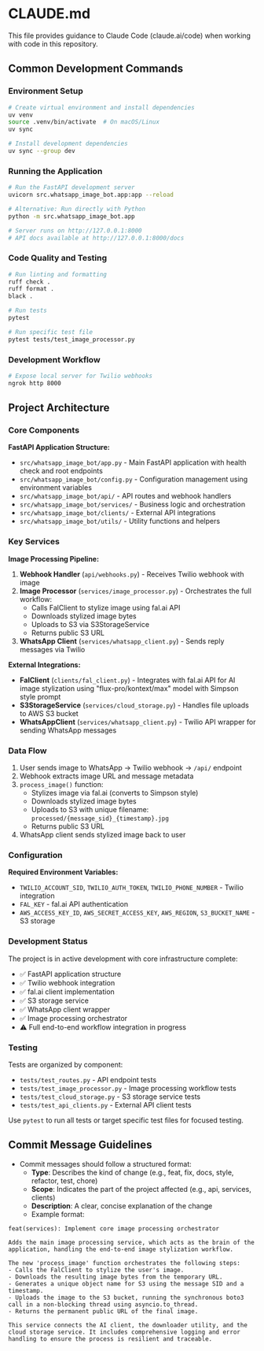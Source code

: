 # CLAUDE.md

This file provides guidance to Claude Code (claude.ai/code) when working with code in this repository.

## Common Development Commands

### Environment Setup

```bash
# Create virtual environment and install dependencies
uv venv
source .venv/bin/activate  # On macOS/Linux
uv sync

# Install development dependencies
uv sync --group dev
```

### Running the Application

```bash
# Run the FastAPI development server
uvicorn src.whatsapp_image_bot.app:app --reload

# Alternative: Run directly with Python
python -m src.whatsapp_image_bot.app

# Server runs on http://127.0.0.1:8000
# API docs available at http://127.0.0.1:8000/docs
```

### Code Quality and Testing

```bash
# Run linting and formatting
ruff check .
ruff format .
black .

# Run tests
pytest

# Run specific test file
pytest tests/test_image_processor.py
```

### Development Workflow

```bash
# Expose local server for Twilio webhooks
ngrok http 8000
```

## Project Architecture

### Core Components

**FastAPI Application Structure:**

- `src/whatsapp_image_bot/app.py` - Main FastAPI application with health check and root endpoints
- `src/whatsapp_image_bot/config.py` - Configuration management using environment variables
- `src/whatsapp_image_bot/api/` - API routes and webhook handlers
- `src/whatsapp_image_bot/services/` - Business logic and orchestration
- `src/whatsapp_image_bot/clients/` - External API integrations
- `src/whatsapp_image_bot/utils/` - Utility functions and helpers

### Key Services

**Image Processing Pipeline:**

1. **Webhook Handler** (`api/webhooks.py`) - Receives Twilio webhook with image
2. **Image Processor** (`services/image_processor.py`) - Orchestrates the full workflow:
   - Calls FalClient to stylize image using fal.ai API
   - Downloads stylized image bytes
   - Uploads to S3 via S3StorageService
   - Returns public S3 URL
3. **WhatsApp Client** (`services/whatsapp_client.py`) - Sends reply messages via Twilio

**External Integrations:**

- **FalClient** (`clients/fal_client.py`) - Integrates with fal.ai API for AI image stylization using "flux-pro/kontext/max" model with Simpson style prompt
- **S3StorageService** (`services/cloud_storage.py`) - Handles file uploads to AWS S3 bucket
- **WhatsAppClient** (`services/whatsapp_client.py`) - Twilio API wrapper for sending WhatsApp messages

### Data Flow

1. User sends image to WhatsApp → Twilio webhook → `/api/` endpoint
2. Webhook extracts image URL and message metadata
3. `process_image()` function:
   - Stylizes image via fal.ai (converts to Simpson style)
   - Downloads stylized image bytes
   - Uploads to S3 with unique filename: `processed/{message_sid}_{timestamp}.jpg`
   - Returns public S3 URL
4. WhatsApp client sends stylized image back to user

### Configuration

**Required Environment Variables:**

- `TWILIO_ACCOUNT_SID`, `TWILIO_AUTH_TOKEN`, `TWILIO_PHONE_NUMBER` - Twilio integration
- `FAL_KEY` - fal.ai API authentication
- `AWS_ACCESS_KEY_ID`, `AWS_SECRET_ACCESS_KEY`, `AWS_REGION`, `S3_BUCKET_NAME` - S3 storage

### Development Status

The project is in active development with core infrastructure complete:

- ✅ FastAPI application structure
- ✅ Twilio webhook integration
- ✅ fal.ai client implementation
- ✅ S3 storage service
- ✅ WhatsApp client wrapper
- ✅ Image processing orchestrator
- ⚠️ Full end-to-end workflow integration in progress

### Testing

Tests are organized by component:

- `tests/test_routes.py` - API endpoint tests
- `tests/test_image_processor.py` - Image processing workflow tests
- `tests/test_cloud_storage.py` - S3 storage service tests
- `tests/test_api_clients.py` - External API client tests

Use `pytest` to run all tests or target specific test files for focused testing.

## Commit Message Guidelines

- Commit messages should follow a structured format:
  - **Type**: Describes the kind of change (e.g., feat, fix, docs, style, refactor, test, chore)
  - **Scope**: Indicates the part of the project affected (e.g., api, services, clients)
  - **Description**: A clear, concise explanation of the change
  - Example format:

```
feat(services): Implement core image processing orchestrator

Adds the main image processing service, which acts as the brain of the application, handling the end-to-end image stylization workflow.

The new 'process_image' function orchestrates the following steps:
- Calls the FalClient to stylize the user's image.
- Downloads the resulting image bytes from the temporary URL.
- Generates a unique object name for S3 using the message SID and a timestamp.
- Uploads the image to the S3 bucket, running the synchronous boto3 call in a non-blocking thread using asyncio.to_thread.
- Returns the permanent public URL of the final image.

This service connects the AI client, the downloader utility, and the cloud storage service. It includes comprehensive logging and error handling to ensure the process is resilient and traceable.
```
